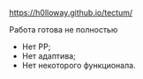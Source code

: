 https://h0lloway.github.io/tectum/

Работа готова не полностью

- Нет PP;
- Нет адаптива;
- Нет некоторого функционала.
